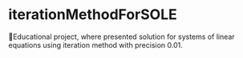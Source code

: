 # iterationMethodForSOLE
📖Educational project, where presented solution for systems of linear equations using iteration method with precision 0.01.
